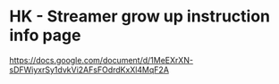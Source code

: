 # HK - Streamer grow up instruction info page

https://docs.google.com/document/d/1MeEXrXN-sDFWiyxrSy1dvkVi2AFsFOdrdKxXl4MqF2A
